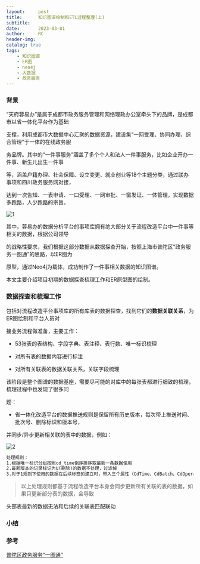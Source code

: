```yaml
---
layout:     post
title:      知识图谱绘制和ETL过程整理(上)
subtitle:
date:       2023-03-01
author:     RC
header-img:
catalog: true
tags:
    - 知识图谱
    - ER图
    - neo4j
    - 大数据
    - 政务服务
---
```


### 背景

“天府蓉易办”是属于成都市政务服务管理和网络理政办公室牵头下的品牌，是成都市以省一体化平台作为基础

支撑，利用成都市大数据中心汇聚的数据资源，建设集“一网受理、协同办理、综合管理”于一体的在线政务服

务品牌。其中的“一件事服务”涵盖了多个个人和法人一件事服务，比如企业开办一件事、新生儿出生一件事

等，涵盖户籍办理、社会保障、设立变更、就业创业等18个主题分类，通过联办事项和四川政务服务网对接，

达到一次告知、一表申请、一口受理、一网审批、一窗发证、一体管理，实现数据多跑路，人少跑路的宗旨。

![1](https://i.postimg.cc/sx1HdMq7/1.png)

其中，蓉易办的数据分析平台的事项库拥有绝大部分关于流程改造平台中一件事等相关的数据，根据公司领导

的战略性要求，我们根据这部分数据从数据探查开始，按照上海市普陀区“政务服务一图通”的思路，以ER图为

原型，通过Neo4j为载体，成功制作了一件事相关数据的知识图谱。

本文主要介绍项目初期的数据探查梳理工作和ER原型图的绘制。


### 数据探查和梳理工作

包括对流程改造平台事项库的所有库表的数据探查，找到它们的**数据关联关系**，为ER图绘制和平台人员对

接业务流程做准备，主要工作：

- 53张表的表结构、字段字典、表注释、表行数、唯一标识梳理

- 对所有表的数据内容进行标注

- 对所有关联表的数据关联关系，关联字段梳理

该阶段是整个图谱的数据基座，需要尽可能的对库中的每张表都进行细致的梳理，梳理过程中也发现了很多问

题：

- 省一体化改造平台的数据推送规则是保留所有历史版本，每次带上推送时间、批次号、删除标识和版本号，

并同步/异步更新相关联的表中的数据，例如：

![2](https://i.postimg.cc/7Zbz3g7g/2.png)

```html
处理规则：
1.根据唯一标识分组按照cd_time倒序排序取最新一条数据使用
2.最新版本的记录标记为U(删除)的数据不处理，过滤掉
3.对于1规则下使用的数据在后续标签的建立时，带入三个属性（CdTime、CdBatch、CdOperation）表示数据推送情况
```

> 以上处理规则都基于流程改造平台本身会同步更新所有关联的表的数据，如果只更新部分表的数据，会导致

头部表最新的数据无法和后续的关联表匹配联动

### 小结

### 参考

[普陀区政务服务“一图通”](https://mp.weixin.qq.com/s/hFk66HvUKKZCG-H8eI-SkA)

